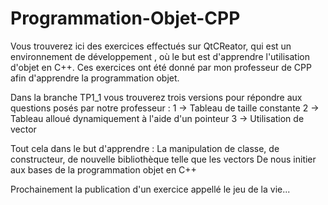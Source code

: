 # Programmation-Objet-CPP
Vous trouverez ici des exercices effectués sur QtCReator, qui est un environnement de développement , où le but est d'apprendre l'utilisation d'objet en C++.
Ces exercices ont été donné par mon professeur de CPP afin d'apprendre la programmation objet.

Dans la branche TP1_1 vous trouverez trois versions pour répondre aux questions posés par notre professeur :
1 -> Tableau de taille constante
2 -> Tableau alloué dynamiquement à l'aide d'un pointeur
3 -> Utilisation de vector

Tout cela dans le but d'apprendre :
La manipulation de classe, de constructeur, de nouvelle bibliothèque telle que les vectors
De nous initier aux bases de la programmation objet en C++

Prochainement la publication d'un exercice appellé le jeu de la vie...
